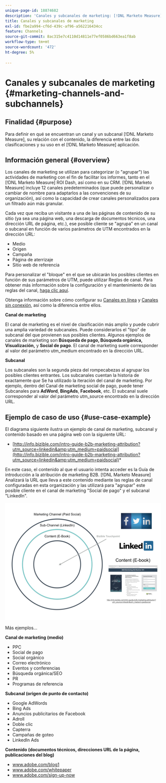 ```yaml
---
unique-page-id: 18874682
description: 'Canales y subcanales de marketing: [!DNL Marketo Measure] - Documentación del producto'
title: Canales y subcanales de marketing
exl-id: fbe2a994-cf6d-439c-af96-a562216434cc
feature: Channels
source-git-commit: 8ac315e7c4110d14811e77ef0586bd663ea1f8ab
workflow-type: tm+mt
source-wordcount: '472'
ht-degree: 5%

---
```


# Canales y subcanales de marketing {#marketing-channels-and-subchannels}

## Finalidad {#purpose}

Para definir en qué se encuentran un canal y un subcanal [!DNL Marketo Measure], su relación con el contenido, la diferencia entre las dos clasificaciones y su uso en el [!DNL Marketo Measure] aplicación.

## Información general {#overview}

Los canales de marketing se utilizan para categorizar (o &quot;agrupar&quot;) las actividades de marketing con el fin de facilitar los informes, tanto en el [!DNL Marketo Measure] ROI Dash, así como en su CRM. [!DNL Marketo Measure] incluye 12 canales predeterminados (que puede personalizar o cambiar de nombre para adaptarlos a las convenciones de su organización), así como la capacidad de crear canales personalizados para un filtrado aún más granular.

Cada vez que reciba un visitante a una de las páginas de contenido de su sitio (ya sea una página web, una descarga de documentos técnicos, una dirección URL de página, etc.), ese posible cliente se &quot;agrupa&quot; en un canal o subcanal en función de varios parámetros de UTM encontrados en la dirección URL:

* Medio
* Origen
* Campaña
* Página de aterrizaje
* Sitio web de referencia

Para personalizar el &quot;bloque&quot; en el que se ubicarán los posibles clientes en función de sus parámetros de UTM, puede utilizar Reglas de canal. Para obtener más información sobre la configuración y el mantenimiento de las reglas del canal, [haga clic aquí](/help/channel-tracking-and-setup/online-channels/online-custom-channel-setup.md).

Obtenga información sobre cómo configurar su [Canales en línea](/help/channel-tracking-and-setup/online-channels/online-custom-channel-setup.md) y [Canales sin conexión](/help/channel-tracking-and-setup/offline-channels/offline-custom-channel-setup.md), así como la diferencia entre ellos.

**Canal de marketing**

El canal de marketing es el nivel de clasificación más amplio y puede cubrir una amplia variedad de subcanales. Puede considerarlos el &quot;tipo&quot; de subcanal del que provienen sus posibles clientes. Algunos ejemplos de canales de marketing son **Búsqueda de pago, Búsqueda orgánica, Visualización,** y **Social de pago**. El canal de marketing suele corresponder al valor del parámetro utm_medium encontrado en la dirección URL.

**Subcanal**

Los subcanales son la segunda pieza del rompecabezas al agrupar los posibles clientes entrantes. Los subcanales cuentan la historia de exactamente _que_ Se ha utilizado la iteración del canal de marketing. Por ejemplo, dentro del Canal de marketing social de pago, puede tener Subcanales para **AdWord**, **BingAds**, **Facebook**, etc. El subcanal suele corresponder al valor del parámetro utm_source encontrado en la dirección URL.

## Ejemplo de caso de uso {#use-case-example}

El diagrama siguiente ilustra un ejemplo de canal de marketing, subcanal y contenido basado en una página web con la siguiente URL:

* [http://info.bizible.com/intro-guide-b2b-marketing-attribution?utm_source=linkedin&amp;utm_medium=paidsocial](http://info.bizible.com/intro-guide-b2b-marketing-attribution?utm_source=linkedin&amp;utm_medium=paidsocial)*

En este caso, el contenido al que el usuario intenta acceder es la Guía de introducción a la atribución de marketing B2B. [!DNL Marketo Measure] Analizará la URL que lleva a este contenido mediante las reglas de canal configuradas en esta organización y las utilizará para &quot;agrupar&quot; este posible cliente en el canal de marketing &quot;Social de pago&quot; y el subcanal &quot;LinkedIn&quot;.

![](assets/1.jpg)

Más ejemplos...

**Canal de marketing (medio)**

* PPC
* Social de pago
* Social orgánico
* Correo electrónico
* Eventos y conferencias
* Búsqueda orgánica/SEO
* PR
* Programas de referencia

**Subcanal (origen de punto de contacto)**

* Google AdWords
* Bing Ads
* Anuncios publicitarios de Facebook
* Adroll
* Doble clic
* Capterra
* Campañas de goteo
* LinkedIn Ads

**Contenido (documentos técnicos, direcciones URL de la página, publicaciones del blog)**

* www.adobe.com/blog1
* www.adobe.com/whitepaper
* www.adobe.com/sign-up-now
